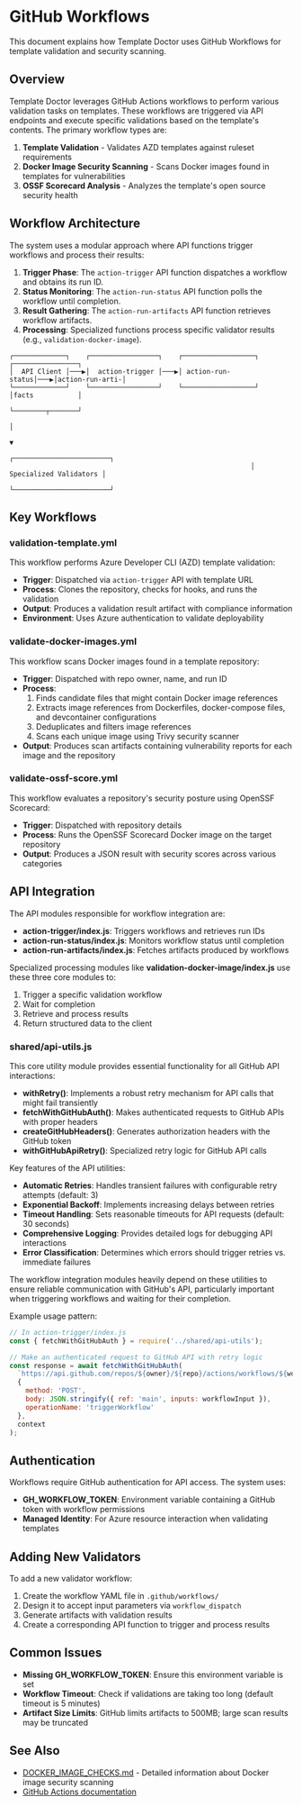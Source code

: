 # GitHub Workflows

This document explains how Template Doctor uses GitHub Workflows for template validation and security scanning.

## Overview

Template Doctor leverages GitHub Actions workflows to perform various validation tasks on templates. These workflows are triggered via API endpoints and execute specific validations based on the template's contents. The primary workflow types are:

1. **Template Validation** - Validates AZD templates against ruleset requirements
2. **Docker Image Security Scanning** - Scans Docker images found in templates for vulnerabilities
3. **OSSF Scorecard Analysis** - Analyzes the template's open source security health

## Workflow Architecture

The system uses a modular approach where API functions trigger workflows and process their results:

1. **Trigger Phase**: The `action-trigger` API function dispatches a workflow and obtains its run ID.
2. **Status Monitoring**: The `action-run-status` API function polls the workflow until completion.
3. **Result Gathering**: The `action-run-artifacts` API function retrieves workflow artifacts.
4. **Processing**: Specialized functions process specific validator results (e.g., `validation-docker-image`).

```
┌─────────────┐    ┌─────────────────┐    ┌──────────────────┐    ┌────────────────┐
│  API Client │───▶│  action-trigger │───▶│ action-run-status│───▶│action-run-arti-│
└─────────────┘    └─────────────────┘    └──────────────────┘    │facts           │
                                                                  └────────┬───────┘
                                                                           │
                                                                           ▼
                                                            ┌────────────────────────┐
                                                            │ Specialized Validators │
                                                            └────────────────────────┘
```

## Key Workflows

### validation-template.yml

This workflow performs Azure Developer CLI (AZD) template validation:

- **Trigger**: Dispatched via `action-trigger` API with template URL
- **Process**: Clones the repository, checks for hooks, and runs the validation
- **Output**: Produces a validation result artifact with compliance information
- **Environment**: Uses Azure authentication to validate deployability

### validate-docker-images.yml

This workflow scans Docker images found in a template repository:

- **Trigger**: Dispatched with repo owner, name, and run ID
- **Process**:
  1. Finds candidate files that might contain Docker image references
  2. Extracts image references from Dockerfiles, docker-compose files, and devcontainer configurations
  3. Deduplicates and filters image references
  4. Scans each unique image using Trivy security scanner
- **Output**: Produces scan artifacts containing vulnerability reports for each image and the repository

### validate-ossf-score.yml

This workflow evaluates a repository's security posture using OpenSSF Scorecard:

- **Trigger**: Dispatched with repository details
- **Process**: Runs the OpenSSF Scorecard Docker image on the target repository
- **Output**: Produces a JSON result with security scores across various categories

## API Integration

The API modules responsible for workflow integration are:

- **action-trigger/index.js**: Triggers workflows and retrieves run IDs
- **action-run-status/index.js**: Monitors workflow status until completion
- **action-run-artifacts/index.js**: Fetches artifacts produced by workflows

Specialized processing modules like **validation-docker-image/index.js** use these three core modules to:
1. Trigger a specific validation workflow
2. Wait for completion
3. Retrieve and process results
4. Return structured data to the client

### shared/api-utils.js

This core utility module provides essential functionality for all GitHub API interactions:

- **withRetry()**: Implements a robust retry mechanism for API calls that might fail transiently
- **fetchWithGitHubAuth()**: Makes authenticated requests to GitHub APIs with proper headers
- **createGitHubHeaders()**: Generates authorization headers with the GitHub token
- **withGitHubApiRetry()**: Specialized retry logic for GitHub API calls

Key features of the API utilities:

- **Automatic Retries**: Handles transient failures with configurable retry attempts (default: 3)
- **Exponential Backoff**: Implements increasing delays between retries
- **Timeout Handling**: Sets reasonable timeouts for API requests (default: 30 seconds)
- **Comprehensive Logging**: Provides detailed logs for debugging API interactions
- **Error Classification**: Determines which errors should trigger retries vs. immediate failures

The workflow integration modules heavily depend on these utilities to ensure reliable communication with GitHub's API, particularly important when triggering workflows and waiting for their completion.

Example usage pattern:

```javascript
// In action-trigger/index.js
const { fetchWithGitHubAuth } = require('../shared/api-utils');

// Make an authenticated request to GitHub API with retry logic
const response = await fetchWithGitHubAuth(
  `https://api.github.com/repos/${owner}/${repo}/actions/workflows/${workflowId}/dispatches`,
  {
    method: 'POST',
    body: JSON.stringify({ ref: 'main', inputs: workflowInput }),
    operationName: 'triggerWorkflow'
  },
  context
);
```

## Authentication

Workflows require GitHub authentication for API access. The system uses:

- **GH_WORKFLOW_TOKEN**: Environment variable containing a GitHub token with workflow permissions
- **Managed Identity**: For Azure resource interaction when validating templates

## Adding New Validators

To add a new validator workflow:

1. Create the workflow YAML file in `.github/workflows/`
2. Design it to accept input parameters via `workflow_dispatch`
3. Generate artifacts with validation results
4. Create a corresponding API function to trigger and process results

## Common Issues

- **Missing GH_WORKFLOW_TOKEN**: Ensure this environment variable is set
- **Workflow Timeout**: Check if validations are taking too long (default timeout is 5 minutes)
- **Artifact Size Limits**: GitHub limits artifacts to 500MB; large scan results may be truncated

## See Also

- [DOCKER_IMAGE_CHECKS.md](./DOCKER_IMAGE_CHECKS.md) - Detailed information about Docker image security scanning
- [GitHub Actions documentation](https://docs.github.com/en/actions)